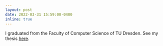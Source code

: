 ```yaml
---
layout: post
date: 2022-03-31 15:59:00-0400
inline: true
---
```


I graduated from the Faculty of Computer Science of TU Dresden. See my thesis [here](assets/pdf/msc_thesis.pdf).
